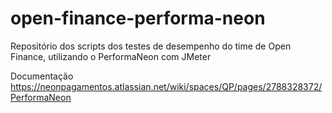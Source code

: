 # open-finance-performa-neon
Repositório dos scripts dos testes de desempenho do time de Open Finance, utilizando o PerformaNeon com JMeter

Documentação
https://neonpagamentos.atlassian.net/wiki/spaces/QP/pages/2788328372/PerformaNeon
